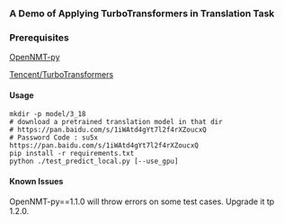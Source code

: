 ### A Demo of Applying TurboTransformers in Translation Task

### Prerequisites
[OpenNMT-py](https://github.com/OpenNMT/OpenNMT-py "OpenNMT-py")

[Tencent/TurboTransformers](https://github.com/Tencent/TurboTransformers "TurboTransformers")

#### Usage
```
mkdir -p model/3_18
# download a pretrained translation model in that dir
# https://pan.baidu.com/s/1iWAtd4gYt7l2f4rXZoucxQ
# Password Code : su5x
https://pan.baidu.com/s/1iWAtd4gYt7l2f4rXZoucxQ
pip install -r requirements.txt
python ./test_predict_local.py [--use_gpu]
```

#### Known Issues
OpenNMT-py==1.1.0 will throw errors on some test cases. Upgrade it tp 1.2.0.


